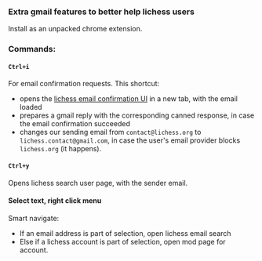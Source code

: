### Extra gmail features to better help lichess users

Install as an unpacked chrome extension.

### Commands:

#### `Ctrl+i`

For email confirmation requests. This shortcut:

- opens the [lichess email confirmation UI](https://github.com/ornicar/lila/wiki/Handling-email-address-confirmation) in a new tab, with the email loaded
- prepares a gmail reply with the corresponding canned response, in case the email confirmation succeeded
- changes our sending email from `contact@lichess.org` to `lichess.contact@gmail.com`, in case the user's email provider blocks `lichess.org` (it happens).

#### `Ctrl+y`

Opens lichess search user page, with the sender email.

#### Select text, right click menu

Smart navigate:
- If an email address is part of selection, open lichess email search
- Else if a lichess account is part of selection, open mod page for account.
